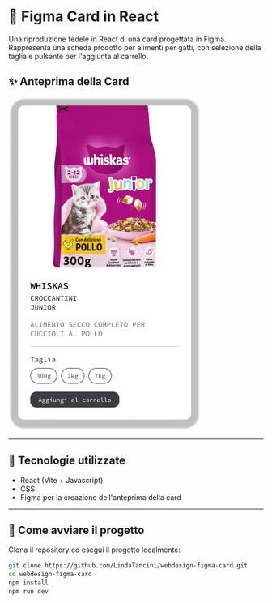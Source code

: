 # 🐾 Figma Card in React

Una riproduzione fedele in React di una card progettata in Figma.  
Rappresenta una scheda prodotto per alimenti per gatti, con selezione della taglia e pulsante per l'aggiunta al carrello.

## ✨ Anteprima della Card

![Anteprima della Card](./public/figma-card.png)

---

## 🧱 Tecnologie utilizzate

- React (Vite + Javascript)
- CSS
- Figma per la creazione dell'anteprima della card

---

## 🚀 Come avviare il progetto

Clona il repository ed esegui il progetto localmente:

```bash
git clone https://github.com/LindaTancini/webdesign-figma-card.git
cd webdesign-figma-card
npm install
npm run dev
```

